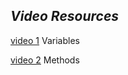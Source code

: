 ## *Video Resources*

[video 1](https://drive.google.com/file/d/1sRkNfdYD-V3TRjyy_D0N6Loc2GwyR5af/view?usp=sharing) Variables 

[video 2](https://drive.google.com/file/d/1Km9A4QJ-HjNZBH2e41TXiS_06nvPCUho/view?usp=sharing) Methods

